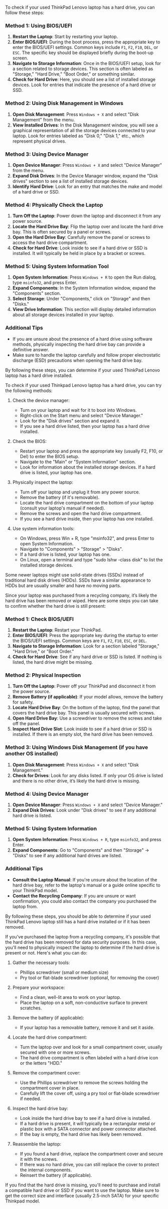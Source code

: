 To check if your used ThinkPad Lenovo laptop has a hard drive, you can follow these steps:

### Method 1: Using BIOS/UEFI
1. **Restart the Laptop**: Start by restarting your laptop.
2. **Enter BIOS/UEFI**: During the boot process, press the appropriate key to enter the BIOS/UEFI settings. Common keys include `F1`, `F2`, `F10`, `DEL`, or `ESC`. The specific key should be displayed briefly during the boot-up screen.
3. **Navigate to Storage Information**: Once in the BIOS/UEFI setup, look for a section related to storage devices. This section is often labeled as "Storage," "Hard Drive," "Boot Order," or something similar.
4. **Check for Hard Drive**: Here, you should see a list of installed storage devices. Look for entries that indicate the presence of a hard drive or SSD.

### Method 2: Using Disk Management in Windows
1. **Open Disk Management**: Press `Windows + X` and select "Disk Management" from the menu.
2. **View Installed Drives**: In the Disk Management window, you will see a graphical representation of all the storage devices connected to your laptop. Look for entries labeled as "Disk 0," "Disk 1," etc., which represent physical drives.

### Method 3: Using Device Manager
1. **Open Device Manager**: Press `Windows + X` and select "Device Manager" from the menu.
2. **Expand Disk Drives**: In the Device Manager window, expand the "Disk drives" section to see a list of installed storage devices.
3. **Identify Hard Drive**: Look for an entry that matches the make and model of a hard drive or SSD.

### Method 4: Physically Check the Laptop
1. **Turn Off the Laptop**: Power down the laptop and disconnect it from any power source.
2. **Locate the Hard Drive Bay**: Flip the laptop over and locate the hard drive bay. This is often secured by a panel or screws.
3. **Open the Hard Drive Bay**: Carefully remove the panel or screws to access the hard drive compartment.
4. **Check for Hard Drive**: Look inside to see if a hard drive or SSD is installed. It will typically be held in place by a bracket or screws.

### Method 5: Using System Information Tool
1. **Open System Information**: Press `Windows + R` to open the Run dialog, type `msinfo32`, and press Enter.
2. **Expand Components**: In the System Information window, expand the "Components" section.
3. **Select Storage**: Under "Components," click on "Storage" and then "Disks."
4. **View Drive Information**: This section will display detailed information about all storage devices installed in your laptop.

### Additional Tips
- If you are unsure about the presence of a hard drive using software methods, physically inspecting the hard drive bay can provide a definitive answer.
- Make sure to handle the laptop carefully and follow proper electrostatic discharge (ESD) precautions when opening the hard drive bay.

By following these steps, you can determine if your used ThinkPad Lenovo laptop has a hard drive installed.

To check if your used Thinkpad Lenovo laptop has a hard drive, you can try the following methods:

1. Check the device manager:
   - Turn on your laptop and wait for it to boot into Windows.
   - Right-click on the Start menu and select "Device Manager."
   - Look for the "Disk drives" section and expand it.
   - If you see a hard drive listed, then your laptop has a hard drive installed.

2. Check the BIOS:
   - Restart your laptop and press the appropriate key (usually F2, F10, or Del) to enter the BIOS setup.
   - Navigate to the "Main" or "System Information" section.
   - Look for information about the installed storage devices. If a hard drive is listed, your laptop has one.

3. Physically inspect the laptop:
   - Turn off your laptop and unplug it from any power source.
   - Remove the battery (if it's removable).
   - Locate the hard drive compartment on the bottom of your laptop (consult your laptop's manual if needed).
   - Remove the screws and open the hard drive compartment.
   - If you see a hard drive inside, then your laptop has one installed.

4. Use system information tools:
   - On Windows, press Win + R, type "msinfo32", and press Enter to open System Information.
   - Navigate to "Components" > "Storage" > "Disks".
   - If a hard drive is listed, your laptop has one.
   - On Linux, open a terminal and type "sudo lshw -class disk" to list the installed storage devices.

Some newer laptops might use solid-state drives (SSDs) instead of traditional hard disk drives (HDDs). SSDs have a similar appearance to HDDs but are usually smaller and have no moving parts.

Since your laptop was purchased from a recycling company, it’s likely the hard drive has been removed or wiped. Here are some steps you can take to confirm whether the hard drive is still present:

### Method 1: Check BIOS/UEFI
1. **Restart the Laptop**: Restart your ThinkPad.
2. **Enter BIOS/UEFI**: Press the appropriate key during the startup to enter the BIOS/UEFI settings. Common keys are `F1`, `F2`, `F10`, `ESC`, or `DEL`.
3. **Navigate to Storage Information**: Look for a section labeled "Storage," "Hard Drive," or "Boot Order."
4. **Check for Hard Drive**: See if any hard drive or SSD is listed. If nothing is listed, the hard drive might be missing.

### Method 2: Physical Inspection
1. **Turn Off the Laptop**: Power off your ThinkPad and disconnect it from the power source.
2. **Remove Battery (if applicable)**: If your model allows, remove the battery for safety.
3. **Locate Hard Drive Bay**: On the bottom of the laptop, find the panel that covers the hard drive bay. This panel is usually secured with screws.
4. **Open Hard Drive Bay**: Use a screwdriver to remove the screws and take off the panel.
5. **Inspect Hard Drive Slot**: Look inside to see if a hard drive or SSD is installed. If there is an empty slot, the hard drive has been removed.

### Method 3: Using Windows Disk Management (if you have another OS installed)
1. **Open Disk Management**: Press `Windows + X` and select "Disk Management."
2. **Check for Drives**: Look for any disks listed. If only your OS drive is listed and there is no other drive, it’s likely the hard drive is missing.

### Method 4: Using Device Manager
1. **Open Device Manager**: Press `Windows + X` and select "Device Manager."
2. **Expand Disk Drives**: Look under "Disk drives" to see if any additional hard drive is listed.

### Method 5: Using System Information
1. **Open System Information**: Press `Windows + R`, type `msinfo32`, and press Enter.
2. **Expand Components**: Go to "Components" and then "Storage" -> "Disks" to see if any additional hard drives are listed.

### Additional Tips
- **Consult the Laptop Manual**: If you're unsure about the location of the hard drive bay, refer to the laptop's manual or a guide online specific to your ThinkPad model.
- **Contact the Recycling Company**: If you are unsure or want confirmation, you could also contact the company you purchased the laptop from.

By following these steps, you should be able to determine if your used ThinkPad Lenovo laptop still has a hard drive installed or if it has been removed.

If you've purchased the laptop from a recycling company, it's possible that the hard drive has been removed for data security purposes. In this case, you'll need to physically inspect the laptop to determine if the hard drive is present or not. Here's what you can do:

1. Gather the necessary tools:
   - Phillips screwdriver (small or medium size)
   - Pry tool or flat-blade screwdriver (optional, for removing the cover)

2. Prepare your workspace:
   - Find a clean, well-lit area to work on your laptop.
   - Place the laptop on a soft, non-conductive surface to prevent scratches.

3. Remove the battery (if applicable):
   - If your laptop has a removable battery, remove it and set it aside.

4. Locate the hard drive compartment:
   - Turn the laptop over and look for a small compartment cover, usually secured with one or more screws.
   - The hard drive compartment is often labeled with a hard drive icon or the letters "HDD."

5. Remove the compartment cover:
   - Use the Phillips screwdriver to remove the screws holding the compartment cover in place.
   - Carefully lift the cover off, using a pry tool or flat-blade screwdriver if needed.

6. Inspect the hard drive bay:
   - Look inside the hard drive bay to see if a hard drive is installed.
   - If a hard drive is present, it will typically be a rectangular metal or plastic box with a SATA connector and power connector attached.
   - If the bay is empty, the hard drive has likely been removed.

7. Reassemble the laptop:
   - If you found a hard drive, replace the compartment cover and secure it with the screws.
   - If there was no hard drive, you can still replace the cover to protect the internal components.
   - Reinsert the battery (if applicable).

If you find that the hard drive is missing, you'll need to purchase and install a compatible hard drive or SSD if you want to use the laptop. Make sure to get the correct size and interface (usually 2.5-inch SATA) for your specific Thinkpad model.
